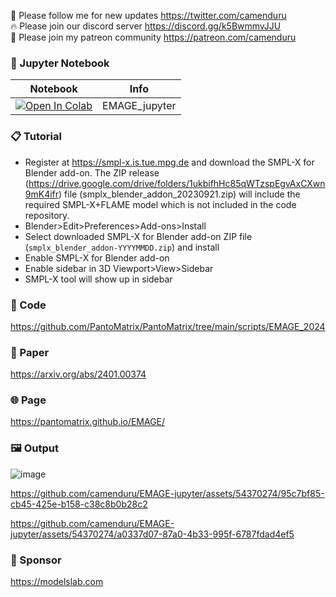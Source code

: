 🐣 Please follow me for new updates https://twitter.com/camenduru <br />
🔥 Please join our discord server https://discord.gg/k5BwmmvJJU <br />
🥳 Please join my patreon community https://patreon.com/camenduru <br />

### 🍊 Jupyter Notebook

| Notebook | Info
| --- | --- |
[![Open In Colab](https://colab.research.google.com/assets/colab-badge.svg)](https://colab.research.google.com/github/camenduru/EMAGE-jupyter/blob/main/EMAGE_jupyter.ipynb) | EMAGE_jupyter

### 📋 Tutorial
- Register at https://smpl-x.is.tue.mpg.de and download the SMPL-X for Blender add-on. The ZIP release (https://drive.google.com/drive/folders/1ukbifhHc85qWTzspEgvAxCXwn9mK4ifr) file (smplx_blender_addon_20230921.zip) will include the required SMPL-X+FLAME model which is not included in the code repository.
-  Blender>Edit>Preferences>Add-ons>Install
- Select downloaded SMPL-X for Blender add-on ZIP file (`smplx_blender_addon-YYYYMMDD.zip`) and install
- Enable SMPL-X for Blender add-on
- Enable sidebar in 3D Viewport>View>Sidebar
- SMPL-X tool will show up in sidebar

### 🧬 Code
https://github.com/PantoMatrix/PantoMatrix/tree/main/scripts/EMAGE_2024

### 📄 Paper
https://arxiv.org/abs/2401.00374

### 🌐 Page
https://pantomatrix.github.io/EMAGE/

### 🖼 Output
![image](https://github.com/camenduru/EMAGE-jupyter/assets/54370274/7046cfa8-a5a4-4f4b-a793-113e026b7eda)

https://github.com/camenduru/EMAGE-jupyter/assets/54370274/95c7bf85-cb45-425e-b158-c38c8b0b28c2

https://github.com/camenduru/EMAGE-jupyter/assets/54370274/a0337d07-87a0-4b33-995f-6787fdad4ef5

### 🏢 Sponsor
https://modelslab.com
